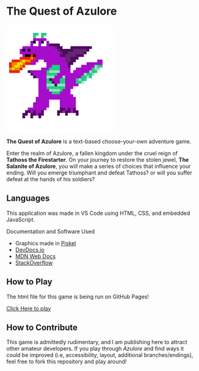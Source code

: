 <h1>The Quest of Azulore</h1>
<img src="dragon-fire.png">
<p><strong>The Quest of Azulore</strong> is a text-based choose-your-own adventure game.</p>
<p>Enter the realm of Azulore, a fallen kingdom under the cruel reign of <strong>Tathoss the Firestarter</strong>. On your journey to restore the stolen jewel, <strong>The Salanite of Azulore</strong>, you will make a series of choices that influence your ending. Will you emerge triumphant and defeat Tathoss? or will you suffer defeat at the hands of his soldiers?</p>
<h2>Languages</h2>
<p>This application was made in VS Code using HTML, CSS, and embedded JavaScript.</p>
<p>Documentation and Software Used<p>
<ul>
<li>Graphics made in <a href="https://www.piskelapp.com/">Piskel</a></li>
<li><a href="https://devdocs.io/">DevDocs.io</a></li>
<li><a href="https://developer.mozilla.org/en-US/">MDN Web Docs</a></li>
<li><a href="https://www.stackoverflow.com">StackOverflow</a></li>
</ul>
<h2>How to Play</h2>
<p>The html file for this game is being run on GitHub Pages!</p>
<a href="https://arihamm24.github.io/quest-of-azulore" target="_blank">Click Here to play</a>
<h2>How to Contribute</h2>
<p>This game is admittedly rudimentary, and I am publishing here to attract other amateur developers. If you play through <em>Azulore</em> and find ways it could be improved (i.e, accessibility, layout, additional branches/endings), feel free to fork this repository and play around! </p>
